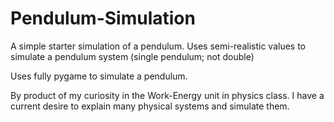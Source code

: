 # Pendulum-Simulation
A simple starter simulation of a pendulum. Uses semi-realistic values to simulate a pendulum system (single pendulum; not double)

Uses fully pygame to simulate a pendulum.

By product of my curiosity in the Work-Energy unit in physics class. I have a current desire to explain many physical systems and simulate them.
